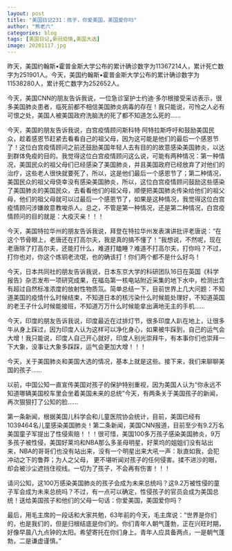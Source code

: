 ```yaml
---
layout: post
title: "美国日记231：孩子，你爱美国，美国爱你吗"
author: "熊老六"
categories: blog
tags: [美国日记,新冠疫情,美国大选]
image: 20201117.jpg
---
```

​​​​​​昨天，美国约翰斯•霍普金斯大学公布的累计确诊数字为11367214人，累计死亡数字为251901人。今天，美国约翰斯•霍普金斯大学公布的累计确诊数字为11538280人，累计死亡数字为252652人。

今天，美国CNN的朋友告诉我说，一位急诊室护士约迪·多尔根接受采访表示，很多美国肺炎患者，临死前都不相信美国肺炎病毒的存在！我只能说，可怜之人必有可恨之处，美国人被美国政府洗脑洗的死了都不知道怎么死的……

今天，美国的朋友告诉我说，白宫疫情顾问斯科特·阿特拉斯呼吁和鼓励美国民众，趁着感恩节赶紧去看看自己的祖父母，因为这可能是他们的最后一个感恩节了！这位白宫疫情顾问之前还鼓励美国年轻人去有目的的故意感染美国肺炎，以达到群体免疫的目的。我觉得这位白宫疫情顾问这么说，可能有两种情况：第一种情况，美国民众的祖父母们已经感染了美国肺炎，并且美国政府已经放弃了对他们的治疗，这些老人很快就要死了，所以，这是他们最后一个感恩节了；第二种情况，美国民众的祖父母侥幸没有感染美国肺炎，所以，这位白宫疫情顾问鼓励这些感染了美国肺炎的美国民众，去看看他们的祖父母，顺便把美国肺炎传染给他们的祖父母，他们的祖父母就可以过最后一个感恩节了，如果是这种情况，我觉得这位白宫疫情顾问涉嫌故意教唆杀人。总之，不管是第一种情况，还是第二种情况，白宫疫情顾问的目的就是：大疫灭亲！！！

今天，美国特拉华州的朋友告诉我说，拜登在特拉华州发表演讲批评老唐说：“在这个节骨眼上，老唐还在打高尔夫，我是真的搞不懂了！”我想说，不然呢，现在老唐除了打高尔夫，还能打什么，难道打瞌睡？难道不打高尔夫，打你吗？不过，打你也对，你这个炼铜老流氓，也的确该打！你们两个都不是什么好鸟！

今天，日本共同社的朋友告诉我说，日本东京大学的科研团队16日在英国《科学报告》杂志发布一项研究成果，在福岛第一核电站附近采集的地下水中，检测出含有超过自然标准浓度的放射性物质氚。简单总结一下，目前世界上几大问题：不知道美国的疫情什么时候结束，不知道日本的核污染什么时候能处理好，不知道英国的老王子什么时候能接班，不知道万万什么时候能拿出满地无主的手机……

今天，印度的朋友告诉我说，印度最近在过排灯节，很多印度人趴在地上，让很多牛从身上踩过，因为印度人认为这样可以净化身心，如果被牛踩到，自己的运气会大增！我只能说，印度人自己开心就好，印度人别光崇拜牛，有本事你们也崇拜一下大象，没事让大象多踩踩，运气会更加大增！！！

今天，关于美国肺炎和美国大选的情况，基本上就是这些。接下来，我们来聊聊美国的孩子……

以前，中国公知一直宣传美国对孩子的保护特别重视，因为美国人认为“你永远不知道哪辆美国校车里会坐着美国未来的总统”今天，有两条关于美国孩子的新闻，再次狠狠打了公知的脸……

第一条新闻，根据美国儿科学会和儿童医院协会统计，目前，美国已经有1039464名儿童感染美国肺炎！第二条新闻，美国CNN报道，目前至少有9.2万名美国童子军提出了性侵索赔！！！很可惜，美国100多万孩子感染美国肺炎，9万多孩子被性侵，美国好莱坞和NBA那么多圣母明星，好莱坞的姐姐们没有站出来，NBA的哥哥们也没有站出来，没有一个明星出来大吼一声：耿直如我，会犯冲动之下的鲁莽；为人之父母， 更不堪听闻对孩子的任何侵害。揉不进沙的眼，却会被沙尘遮挡住视线。一切为了孩子，不会再有伤害！！！ 

请问公知，这100万感染美国肺炎的孩子会成为未来总统吗？这9.2万被性侵的童子军会成为未来总统吗？不过，有一点可以确定，性侵孩子的官员会成为美国总统！送给美国孩子和他们的父母一句话：你爱美国，美国爱你吗？

最后，用毛主席的一段话和大家共勉，63年前的今天，毛主席说：“世界是你们的，也是我们的，但是归根结底是你们的。你们青年人朝气蓬勃，正在兴旺时期，好像早晨八九点钟的太阳。希望寄托在你们身上。青年人应具备两点，一是朝气蓬勃，二是谦虚谨慎。”​​​​